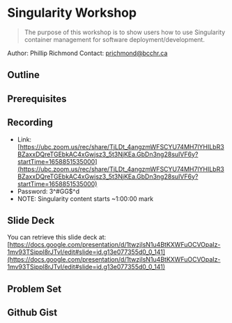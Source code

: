 # Singularity Workshop

> The purpose of this workshop is to show users how to use Singularity container management for software deployment/development.

Author: Phillip Richmond 
Contact: prichmond@bcchr.ca


## Outline


## Prerequisites


## Recording
- Link: [https://ubc.zoom.us/rec/share/TjLDt_4angzmWFSCYU74MH7lYHILbR3BZaxxDQreTGEbkAC4xGwjsz3_5t3NjKEa.GbDn3ng28suIVF6y?startTime=1658851535000](https://ubc.zoom.us/rec/share/TjLDt_4angzmWFSCYU74MH7lYHILbR3BZaxxDQreTGEbkAC4xGwjsz3_5t3NjKEa.GbDn3ng28suIVF6y?startTime=1658851535000)
- Password: 3^#GG$^d
- NOTE: Singularity content starts ~1:00:00 mark


## Slide Deck

You can retrieve this slide deck at: [https://docs.google.com/presentation/d/1twzjIsN1u4BtKXWFuOCVOpaIz-1mv93TSippl8rJTvI/edit#slide=id.g13e077355d0_0_141](https://docs.google.com/presentation/d/1twzjIsN1u4BtKXWFuOCVOpaIz-1mv93TSippl8rJTvI/edit#slide=id.g13e077355d0_0_141)

## Problem Set


## Github Gist




